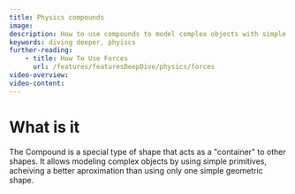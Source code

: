 ```yaml
---
title: Physics compounds
image: 
description: How to use compounds to model complex objects with simple primitives
keywords: diving deeper, phyiscs
further-reading:
    - title: How To Use Forces
      url: /features/featuresDeepDive/physics/forces
video-overview:
video-content:
---
```


# What is it

The Compound is a special type of shape that acts as a "container" to other shapes. It allows modeling complex objects by using simple primitives, acheiving a better aproximation than using only one simple geometric shape.